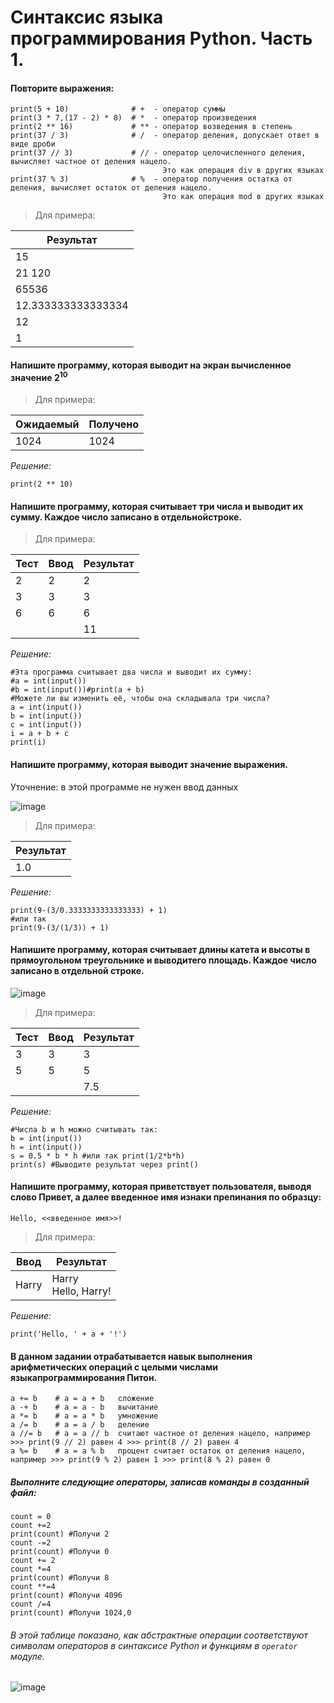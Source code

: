 # Синтаксис языка программирования Python. Часть 1.
#### Повторите выражения:
```
print(5 + 10)              # +  - оператор суммы
print(3 * 7,(17 - 2) * 8)  # *  - оператор произведения
print(2 ** 16)             # ** - оператор возведения в степень
print(37 / 3)              # /  - оператор деления, допускает ответ в виде дроби
print(37 // 3)             # // - оператор целочисленного деления, вычисляет частное от деления нацело.
                                  Это как операция div в других языках
print(37 % 3)              # %  - оператор получения остатка от деления, вычисляет остаток от деления нацело.
                                  Это как операция mod в других языках
```

> Для примера: 

| Результат |
| ---------- | 
| 15 |
| 21 120 |
| 65536 | 
| 12.333333333333334 |
| 12 |
| 1 |              

#### Напишите программу, которая выводит на экран вычисленное значение $2^{10}$

> Для примера: 

 Ожидаемый	| Получено
----------- | ------------ 
 1024       | 1024     

*Решение:*
```
print(2 ** 10)
```

#### Напишите программу, которая считывает три числа и выводит их сумму. Каждое число записано в отдельнойстроке.

> Для примера:

|Тест  | Ввод | Результат
------|------|----------
| 2   |  2   |   2 
| 3   |  3   |   3
| 6   |  6   |   6  
|     |      |   11   

*Решение:*
```
#Эта программа считывает два числа и выводит их сумму:
#a = int(input())
#b = int(input())#print(a + b)
#Можете ли вы изменить её, чтобы она складывала три числа?
a = int(input())
b = int(input())
c = int(input())
i = a + b + c
print(i)
```

#### Напишите программу, которая выводит значение выражения.
Уточнение: в этой программе не нужен ввод данных

![image](https://github.com/tvgVita69/python_begin/assets/98489171/2b036b95-ec81-493b-95d7-26bcec40baf3)


> Для примера:

|Результат|
|---------|
|1.0      |

*Решение:*
```
print(9-(3/0.3333333333333333) + 1)
#или так
print(9-(3/(1/3)) + 1)
``` 

#### Напишите программу, которая считывает длины катета и высоты в прямоугольном треугольнике и выводитего площадь. Каждое число записано в отдельной строке.

![image](https://github.com/tvgVita69/python_begin/assets/98489171/2ae5561e-bf05-499c-ba6f-be35a1967975)

> Для примера:

|Тест | Ввод | Результат
------|------|----------
| 3   |  3   |   3 
| 5   |  5   |   5
|     |      |   7.5  


*Решение:*
```
#Числа b и h можно считывать так:
b = int(input())
h = int(input())
s = 0.5 * b * h #или так print(1/2*b*h)
print(s) #Выводите результат через print()
``` 

#### Напишите программу, которая приветствует пользователя, выводя слово Привет, а далее введенное имя изнаки препинания по образцу:
```Hello, <<введенное имя>>!```

> Для примера: 

| Ввод	     | Результат       |
|----------- | ------------    |
| Harry      | Harry <br>  Hello, Harry! |  

*Решение:*
``` a= input()
print('Hello, ' + a + '!')
```

#### В данном задании отрабатывается навык выполнения арифметических операций с целыми числами языкапрограммирования Питон.
```
a += b    # a = a + b   сложение
a -+ b    # a = a - b   вычитание
a *= b    # a = a * b   умножение
a /= b    # a = a / b   деление
a //= b   # a = a // b  считают частное от деления нацело, например >>> print(9 // 2) равен 4 >>> print(8 // 2) равен 4
a %= b    # a = a % b   процент считает остаток от деления нацело, например >>> print(9 % 2) равен 1 >>> print(8 % 2) равен 0
``` 

##### Выполните следующие операторы, записав команды в созданный файл:
```
count = 0
count +=2
print(count) #Получи 2
count -=2
print(count) #Получи 0
count += 2
count *=4
print(count) #Получи 8
count **=4
print(count) #Получи 4096
count /=4
print(count) #Получи 1024,0
``` 

###### В этой таблице показано, как абстрактные операции соответствуют символам операторов в синтаксисе Python и функциям в ``operator`` модуле.

![image](https://github.com/tvgVita69/python_begin/assets/98489171/e80c03e9-60d4-4b3c-9e54-6b4d33fad703)

